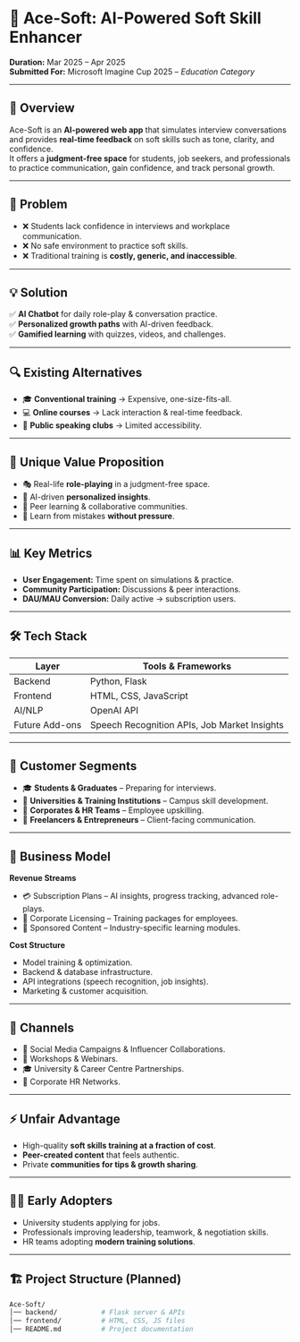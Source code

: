 # 🌟 Ace-Soft: AI-Powered Soft Skill Enhancer  

**Duration:** Mar 2025 – Apr 2025  
**Submitted For:** Microsoft Imagine Cup 2025 – *Education Category*  

---

## 📌 Overview  
Ace-Soft is an **AI-powered web app** that simulates interview conversations and provides **real-time feedback** on soft skills such as tone, clarity, and confidence.  
It offers a **judgment-free space** for students, job seekers, and professionals to practice communication, gain confidence, and track personal growth.  

---

## 🎯 Problem  
- ❌ Students lack confidence in interviews and workplace communication.  
- ❌ No safe environment to practice soft skills.  
- ❌ Traditional training is **costly, generic, and inaccessible**.  

---

## 💡 Solution  
✅ **AI Chatbot** for daily role-play & conversation practice.  
✅ **Personalized growth paths** with AI-driven feedback.  
✅ **Gamified learning** with quizzes, videos, and challenges.  

---

## 🔍 Existing Alternatives  
- 🎓 **Conventional training** → Expensive, one-size-fits-all.  
- 💻 **Online courses** → Lack interaction & real-time feedback.  
- 🎤 **Public speaking clubs** → Limited accessibility.  

---

## 🚀 Unique Value Proposition  
- 🎭 Real-life **role-playing** in a judgment-free space.  
- 🤖 AI-driven **personalized insights**.  
- 👥 Peer learning & collaborative communities.  
- 🌱 Learn from mistakes **without pressure**.  

---

## 📊 Key Metrics  
- **User Engagement:** Time spent on simulations & practice.  
- **Community Participation:** Discussions & peer interactions.  
- **DAU/MAU Conversion:** Daily active → subscription users.  

---

## 🛠️ Tech Stack  

| Layer      | Tools & Frameworks |
|------------|--------------------|
| Backend    | Python, Flask      |
| Frontend   | HTML, CSS, JavaScript |
| AI/NLP     | OpenAI API         |
| Future Add-ons | Speech Recognition APIs, Job Market Insights |

---

## 👥 Customer Segments  
- 🎓 **Students & Graduates** – Preparing for interviews.  
- 🏫 **Universities & Training Institutions** – Campus skill development.  
- 🏢 **Corporates & HR Teams** – Employee upskilling.  
- 🚀 **Freelancers & Entrepreneurs** – Client-facing communication.  

---

## 💸 Business Model  

**Revenue Streams**  
- 💳 Subscription Plans – AI insights, progress tracking, advanced role-plays.  
- 🏢 Corporate Licensing – Training packages for employees.  
- 🤝 Sponsored Content – Industry-specific learning modules.  

**Cost Structure**  
- Model training & optimization.  
- Backend & database infrastructure.  
- API integrations (speech recognition, job insights).  
- Marketing & customer acquisition.  

---

## 📢 Channels  
- 📱 Social Media Campaigns & Influencer Collaborations.  
- 🎤 Workshops & Webinars.  
- 🎓 University & Career Centre Partnerships.  
- 🏢 Corporate HR Networks.  

---

## ⚡ Unfair Advantage  
- High-quality **soft skills training at a fraction of cost**.  
- **Peer-created content** that feels authentic.  
- Private **communities for tips & growth sharing**.  

---

## 👩‍💻 Early Adopters  
- University students applying for jobs.  
- Professionals improving leadership, teamwork, & negotiation skills.  
- HR teams adopting **modern training solutions**.  

---

## 🏗️ Project Structure (Planned)  
```bash
Ace-Soft/
│── backend/           # Flask server & APIs
│── frontend/          # HTML, CSS, JS files
│── README.md          # Project documentation
